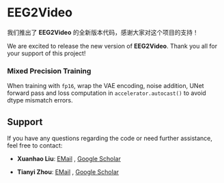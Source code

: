 # EEG2Video

我们推出了 **EEG2Video** 的全新版本代码，感谢大家对这个项目的支持！

We are excited to release the new version of **EEG2Video**. Thank you all for your support of this project!

### Mixed Precision Training
When training with `fp16`, wrap the VAE encoding, noise addition, UNet forward pass and loss computation in `accelerator.autocast()` to avoid dtype mismatch errors.


## Support

If you have any questions regarding the code or need further assistance, feel free to contact:

- **Xuanhao Liu**: [EMail](mailto:haogram_sjtu@sjtu.edu.cn) , [Google Scholar](https://scholar.google.com/citations?user=99yIdXAAAAAJ)

- **Tianyi Zhou**: [EMail](mailto:213212387@seu.edu.cn) , [Google Scholar](https://scholar.google.com/citations?user=VyLD9McAAAAJ)
